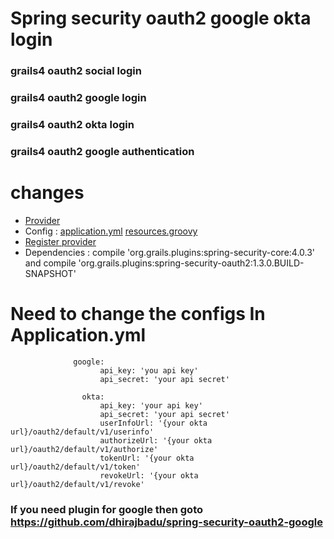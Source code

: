 # Spring security oauth2 google okta login
### grails4 oauth2 social login
### grails4 oauth2 google login
### grails4 oauth2 okta login
### grails4 oauth2 google authentication
# changes
<ul>
<li><a href="https://github.com/dhirajbadu/grails4_oauth2_social_login/tree/main/src/main/groovy/com/auth/provider">Provider</a></li>
<li>Config : <a href="https://github.com/dhirajbadu/grails4_oauth2_social_login/blob/main/grails-app/conf/application.yml">application.yml</a> <a href="https://github.com/dhirajbadu/grails4_oauth2_social_login/blob/main/grails-app/conf/spring/resources.groovy">resources.groovy</a></li>
<li><a href="https://github.com/dhirajbadu/grails4_oauth2_social_login/blob/main/grails-app/init/auth/demo/BootStrap.groovy"> Register provider</a></li>
  <li>Dependencies : compile 'org.grails.plugins:spring-security-core:4.0.3' and compile 'org.grails.plugins:spring-security-oauth2:1.3.0.BUILD-SNAPSHOT'</li>
  </ul>
  
  # Need to change the configs In Application.yml
                  google:
                        api_key: 'you api key'
                        api_secret: 'your api secret'
                       
                    okta:
                        api_key: 'your api key'
                        api_secret: 'your api secret'
                        userInfoUrl: '{your okta url}/oauth2/default/v1/userinfo'
                        authorizeUrl: '{your okta url}/oauth2/default/v1/authorize'
                        tokenUrl: '{your okta url}/oauth2/default/v1/token'
                        revokeUrl: '{your okta url}/oauth2/default/v1/revoke'
                        


### If you need plugin for google then goto https://github.com/dhirajbadu/spring-security-oauth2-google
